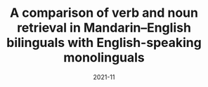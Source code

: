 ---
title: "A comparison of verb and noun retrieval in Mandarin–English bilinguals with English-speaking monolinguals"
collection: publications
category: manuscripts
permalink: /publication/2019-blc-9
date: 2021-11
venue: 'Bilingualism: Language and Cognition'
paperurl: 'http://ranli-aphasia.github.io/files/pub9.pdf'
citation: '<b>Li, R.</b>, Faroqi-Shah, Y., & Wang, M. (2019). A comparison of verb and noun retrieval in Mandarin–English bilinguals with English-speaking monolinguals. <i>Bilingualism: Language and Cognition, 158, 22</i>(5), 1005-1028.'
---
